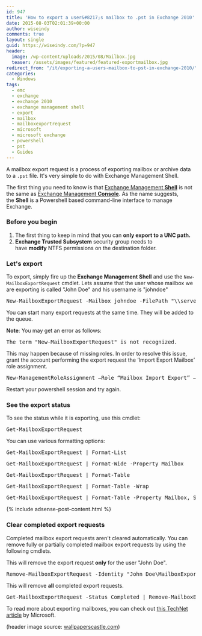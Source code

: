 ```yaml
---
id: 947
title: 'How to export a user&#8217;s mailbox to .pst in Exchange 2010'
date: 2015-08-03T02:01:39+00:00
author: wiseindy
comments: true
layout: single
guid: https://wiseindy.com/?p=947
header:
  image: /wp-content/uploads/2015/08/Mailbox.jpg
  teaser: /assets/images/featured/featured-exportmailbox.jpg
redirect_from: "/it/exporting-a-users-mailbox-to-pst-in-exchange-2010/"
categories:
  - Windows
tags:
  - emc
  - exchange
  - exchange 2010
  - exchange management shell
  - export
  - mailbox
  - mailboxexportrequest
  - microsoft
  - microsoft exchange
  - powershell
  - pst
  - Guides
---
```

A mailbox export request is a process of exporting mailbox or archive data to a <code>.pst</code> file. It's very simple to do with Exchange Management Shell.

<!--more-->

The first thing you need to know is that <a target="_blank" href="https://msdn.microsoft.com/en-us/library/cc505910.aspx" target="_blank">Exchange Management <strong>Shell</strong></a> is not the same as <a target="_blank" href="https://msdn.microsoft.com/en-us/library/cc505909.aspx" target="_blank">Exchange Management <strong>Console</strong></a>. As the name suggests, the <strong>Shell</strong> is a Powershell based command-line interface to manage Exchange.
<h3>Before you begin</h3>
<ol>
	<li>The first thing to keep in mind that you can <strong>only export to a UNC path.</strong></li>
	<li><strong>Exchange Trusted Subsystem</strong> security group needs to have <strong>modify</strong> NTFS permissions on the destination folder.</li>
</ol>
<h3>Let's export</h3>
To export, simply fire up the <strong>Exchange Management Shell</strong> and use the <code>New-MailboxExportRequest</code> cmdlet. Lets assume that the user whose mailbox we are exporting is called "John Doe" and his username is "johndoe"
<pre>New-MailboxExportRequest -Mailbox johndoe -FilePath "\\server\folder\file.pst"</pre>
You can start many export requests at the same time. They will be added to the queue.

<strong>Note</strong>: You may get an error as follows:
<pre>The term "New-MailboxExportRequest" is not recognized.</pre>
This may happen because of missing roles. In order to resolve this issue, grant the account performing the export request the ‘Import Export Mailbox’ role assignment.
<pre>New-ManagementRoleAssignment –Role “Mailbox Import Export” –User "DOMAIN\USER"</pre>
Restart your powershell session and try again.
<h3>See the export status</h3>
To see the status while it is exporting, use this cmdlet:
<pre>Get-MailboxExportRequest</pre>
You can use various formatting options:
<pre>Get-MailboxExportRequest | Format-List</pre>
<pre>Get-MailboxExportRequest | Format-Wide -Property Mailbox</pre>
<pre>Get-MailboxExportRequest | Format-Table</pre>
<pre>Get-MailboxExportRequest | Format-Table -Wrap</pre>
<pre>Get-MailboxExportRequest | Format-Table -Property Mailbox, Status</pre>

<div class="row">
  <div class="col-12">
    {% include adsense-post-content.html %}
  </div>
</div>

<h3>Clear completed export requests</h3>
Completed mailbox export requests aren't cleared automatically. You can remove fully or partially completed mailbox export requests by using the following cmdlets.

This will remove the export request <strong>only</strong> for the user "John Doe".
<pre>Remove-MailboxExportRequest -Identity "John Doe\MailboxExport"</pre>
This will remove <strong>all</strong> completed export requests.
<pre>Get-MailboxExportRequest -Status Completed | Remove-MailboxExportRequest</pre>
To read more about exporting mailboxes, you can check out <a target="_blank" href="https://technet.microsoft.com/en-us/library/ff459227(v=exchg.141).aspx" target="_blank">this TechNet article</a> by Microsoft.

(header image source: <a target="_blank" href="https://www.wallpaperscastle.com/free-mood-desktop-wallpaper-11761.html" target="_blank">wallpaperscastle.com</a>)

